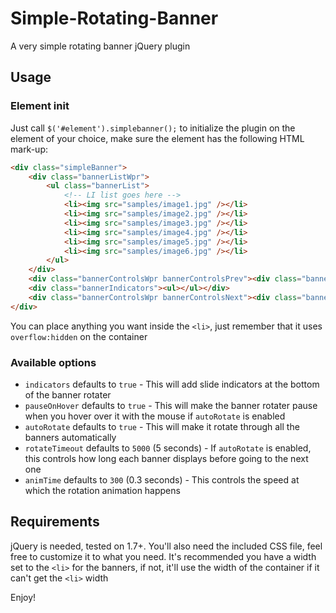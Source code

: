 Simple-Rotating-Banner
======================

A very simple rotating banner jQuery plugin

Usage
-----

### Element init

Just call `$('#element').simplebanner();` to initialize the plugin on the element of your choice, make sure the element has the following HTML mark-up:

```html
<div class="simpleBanner">
	<div class="bannerListWpr">
		<ul class="bannerList">
			<!-- LI list goes here -->
			<li><img src="samples/image1.jpg" /></li>
			<li><img src="samples/image2.jpg" /></li>
			<li><img src="samples/image3.jpg" /></li>
			<li><img src="samples/image4.jpg" /></li>
			<li><img src="samples/image5.jpg" /></li>
			<li><img src="samples/image6.jpg" /></li>
		</ul>
	</div>
	<div class="bannerControlsWpr bannerControlsPrev"><div class="bannerControls"></div></div>
	<div class="bannerIndicators"><ul></ul></div>
	<div class="bannerControlsWpr bannerControlsNext"><div class="bannerControls"></div></div>
</div>

```
You can place anything you want inside the `<li>`, just remember that it uses `overflow:hidden` on the container


### Available options

* `indicators` defaults to `true` - This will add slide indicators at the bottom of the banner rotater
* `pauseOnHover` defaults to `true` - This will make the banner rotater pause when you hover over it with the mouse if `autoRotate` is enabled
* `autoRotate` defaults to `true` - This will make it rotate through all the banners automatically
* `rotateTimeout` defaults to `5000` (5 seconds) - If `autoRotate` is enabled, this controls how long each banner displays before going to the next one
* `animTime` defaults to `300` (0.3 seconds) - This controls the speed at which the rotation animation happens

Requirements
------------

jQuery is needed, tested on 1.7+. You'll also need the included CSS file, feel free to customize it to what you need. It's recommended you have a width set to the `<li>` for the banners, if not, it'll use the width of the container if it can't get the `<li>` width

Enjoy!